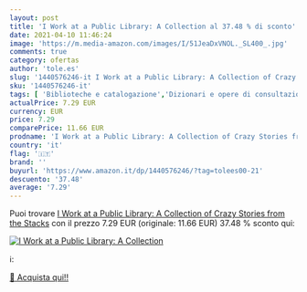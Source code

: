 ```yaml
---
layout: post
title: 'I Work at a Public Library: A Collection al 37.48 % di sconto'
date: 2021-04-10 11:46:24
image: 'https://m.media-amazon.com/images/I/51JeaDxVNOL._SL400_.jpg'
comments: true
category: ofertas
author: 'tole.es'
slug: '1440576246-it I Work at a Public Library: A Collection of Crazy Stories...'
sku: '1440576246-it'
tags: [ 'Biblioteche e catalogazione','Dizionari e opere di consultazione','Humour','Libri', ]
actualPrice: 7.29 EUR
currency: EUR
price: 7.29
comparePrice: 11.66 EUR
prodname: 'I Work at a Public Library: A Collection of Crazy Stories from the Stacks'
country: 'it'
flag: '🇮🇹'
brand: ''
buyurl: 'https://www.amazon.it/dp/1440576246/?tag=tolees00-21'
descuento: '37.48'
average: '7.29'
---
```


Puoi trovare [I Work at a Public Library: A Collection of Crazy Stories from the Stacks](https://www.amazon.it/dp/1440576246/?tag=tolees00-21) con il prezzo 7.29 EUR (originale: 11.66 EUR) 37.48 % sconto qui:

[![I Work at a Public Library: A Collection](https://m.media-amazon.com/images/I/51JeaDxVNOL._SL400_.jpg)](https://www.amazon.it/dp/1440576246/?tag=tolees00-21)

ℹ️:


[🛒 Acquista qui!!](https://www.amazon.it/dp/1440576246/?tag=tolees00-21)
